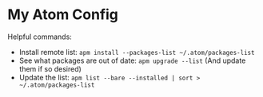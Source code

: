 My Atom Config
==============

Helpful commands:
- Install remote list: `apm install --packages-list ~/.atom/packages-list`
- See what packages are out of date: `apm upgrade --list` (And update them if so desired)
- Update the list: `apm list --bare --installed | sort > ~/.atom/packages-list`
